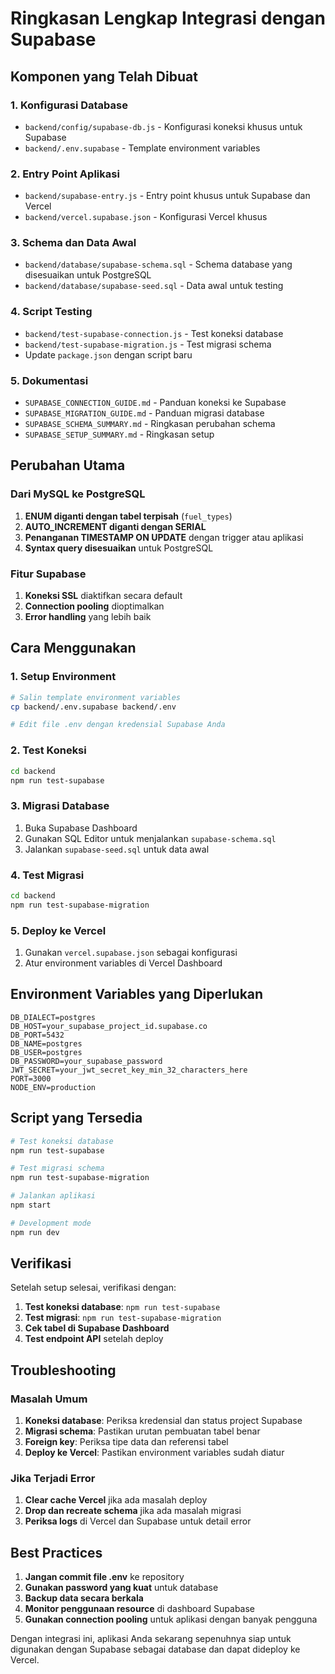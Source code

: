 # Ringkasan Lengkap Integrasi dengan Supabase

## Komponen yang Telah Dibuat

### 1. Konfigurasi Database
- `backend/config/supabase-db.js` - Konfigurasi koneksi khusus untuk Supabase
- `backend/.env.supabase` - Template environment variables

### 2. Entry Point Aplikasi
- `backend/supabase-entry.js` - Entry point khusus untuk Supabase dan Vercel
- `backend/vercel.supabase.json` - Konfigurasi Vercel khusus

### 3. Schema dan Data Awal
- `backend/database/supabase-schema.sql` - Schema database yang disesuaikan untuk PostgreSQL
- `backend/database/supabase-seed.sql` - Data awal untuk testing

### 4. Script Testing
- `backend/test-supabase-connection.js` - Test koneksi database
- `backend/test-supabase-migration.js` - Test migrasi schema
- Update `package.json` dengan script baru

### 5. Dokumentasi
- `SUPABASE_CONNECTION_GUIDE.md` - Panduan koneksi ke Supabase
- `SUPABASE_MIGRATION_GUIDE.md` - Panduan migrasi database
- `SUPABASE_SCHEMA_SUMMARY.md` - Ringkasan perubahan schema
- `SUPABASE_SETUP_SUMMARY.md` - Ringkasan setup

## Perubahan Utama

### Dari MySQL ke PostgreSQL
1. **ENUM diganti dengan tabel terpisah** (`fuel_types`)
2. **AUTO_INCREMENT diganti dengan SERIAL**
3. **Penanganan TIMESTAMP ON UPDATE** dengan trigger atau aplikasi
4. **Syntax query disesuaikan** untuk PostgreSQL

### Fitur Supabase
1. **Koneksi SSL** diaktifkan secara default
2. **Connection pooling** dioptimalkan
3. **Error handling** yang lebih baik

## Cara Menggunakan

### 1. Setup Environment
```bash
# Salin template environment variables
cp backend/.env.supabase backend/.env

# Edit file .env dengan kredensial Supabase Anda
```

### 2. Test Koneksi
```bash
cd backend
npm run test-supabase
```

### 3. Migrasi Database
1. Buka Supabase Dashboard
2. Gunakan SQL Editor untuk menjalankan `supabase-schema.sql`
3. Jalankan `supabase-seed.sql` untuk data awal

### 4. Test Migrasi
```bash
cd backend
npm run test-supabase-migration
```

### 5. Deploy ke Vercel
1. Gunakan `vercel.supabase.json` sebagai konfigurasi
2. Atur environment variables di Vercel Dashboard

## Environment Variables yang Diperlukan

```
DB_DIALECT=postgres
DB_HOST=your_supabase_project_id.supabase.co
DB_PORT=5432
DB_NAME=postgres
DB_USER=postgres
DB_PASSWORD=your_supabase_password
JWT_SECRET=your_jwt_secret_key_min_32_characters_here
PORT=3000
NODE_ENV=production
```

## Script yang Tersedia

```bash
# Test koneksi database
npm run test-supabase

# Test migrasi schema
npm run test-supabase-migration

# Jalankan aplikasi
npm start

# Development mode
npm run dev
```

## Verifikasi

Setelah setup selesai, verifikasi dengan:

1. **Test koneksi database**: `npm run test-supabase`
2. **Test migrasi**: `npm run test-supabase-migration`
3. **Cek tabel di Supabase Dashboard**
4. **Test endpoint API** setelah deploy

## Troubleshooting

### Masalah Umum
1. **Koneksi database**: Periksa kredensial dan status project Supabase
2. **Migrasi schema**: Pastikan urutan pembuatan tabel benar
3. **Foreign key**: Periksa tipe data dan referensi tabel
4. **Deploy ke Vercel**: Pastikan environment variables sudah diatur

### Jika Terjadi Error
1. **Clear cache Vercel** jika ada masalah deploy
2. **Drop dan recreate schema** jika ada masalah migrasi
3. **Periksa logs** di Vercel dan Supabase untuk detail error

## Best Practices

1. **Jangan commit file .env** ke repository
2. **Gunakan password yang kuat** untuk database
3. **Backup data secara berkala**
4. **Monitor penggunaan resource** di dashboard Supabase
5. **Gunakan connection pooling** untuk aplikasi dengan banyak pengguna

Dengan integrasi ini, aplikasi Anda sekarang sepenuhnya siap untuk digunakan dengan Supabase sebagai database dan dapat dideploy ke Vercel.